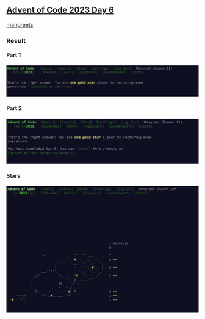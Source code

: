 ## [Advent of Code 2023 Day 6](https://adventofcode.com/2023/day/6)

[manpreets](https://github.com/ManpreetShuann)

### Result

#### Part 1

![Part1](part1.png)

#### Part 2

![Part2](part2.png)

#### Stars

![Stars](stars.png)
